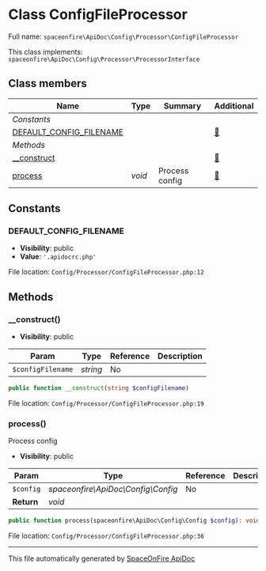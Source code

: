 # Class ConfigFileProcessor

Full name: `spaceonfire\ApiDoc\Config\Processor\ConfigFileProcessor`

This class implements: `spaceonfire\ApiDoc\Config\Processor\ProcessorInterface`

## Class members

| Name                                                                                                        | Type   | Summary        | Additional                   |
| ----------------------------------------------------------------------------------------------------------- | ------ | -------------- | ---------------------------- |
| _Constants_                                                                                                 |        |                |                              |
| [DEFAULT_CONFIG_FILENAME](#spaceonfire_apidoc_config_processor_configfileprocessor_default_config_filename) |        |                | [📢](# "Visibility: public") |
| _Methods_                                                                                                   |        |                |                              |
| [\_\_construct](#spaceonfire_apidoc_config_processor_configfileprocessor_construct)                         |        |                | [📢](# "Visibility: public") |
| [process](#spaceonfire_apidoc_config_processor_configfileprocessor_process)                                 | _void_ | Process config | [📢](# "Visibility: public") |

## Constants

<a name="spaceonfire_apidoc_config_processor_configfileprocessor_default_config_filename"></a>

### DEFAULT_CONFIG_FILENAME

-   **Visibility**: public
-   **Value**: `'.apidocrc.php'`

File location: `Config/Processor/ConfigFileProcessor.php:12`

## Methods

<a name="spaceonfire_apidoc_config_processor_configfileprocessor_construct"></a>

### \_\_construct()

-   **Visibility**: public

| Param             | Type     | Reference | Description |
| ----------------- | -------- | --------- | ----------- |
| `$configFilename` | _string_ | No        |             |

```php
public function __construct(string $configFilename)
```

File location: `Config/Processor/ConfigFileProcessor.php:19`

<a name="spaceonfire_apidoc_config_processor_configfileprocessor_process"></a>

### process()

Process config

-   **Visibility**: public

| Param      | Type                               | Reference | Description |
| ---------- | ---------------------------------- | --------- | ----------- |
| `$config`  | _spaceonfire\ApiDoc\Config\Config_ | No        |             |
| **Return** | _void_                             |           |             |

```php
public function process(spaceonfire\ApiDoc\Config\Config $config): void
```

File location: `Config/Processor/ConfigFileProcessor.php:36`

---

This file automatically generated by [SpaceOnFire ApiDoc](https://github.com/spaceonfire/apidoc)
